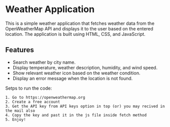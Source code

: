 # Weather Application

This is a simple weather application that fetches weather data from the OpenWeatherMap API and displays it to the user based on the entered location. The application is built using HTML, CSS, and JavaScript.

## Features

- Search weather by city name.
- Display temperature, weather description, humidity, and wind speed.
- Show relevant weather icon based on the weather condition.
- Display an error message when the location is not found.

Setps to run the code:

    1. Go to https://openweathermap.org
    2. Create a free account
    3. Get the API key from API keys option in top (or) you may recived in the mail also
    4. Copy the key and past it in the js file inside fetch method
    5. Enjoy!
